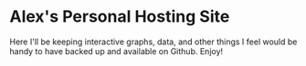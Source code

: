 # Alex's Personal Hosting Site
Here I'll be keeping interactive graphs, data, and other things I feel would be handy to have backed up and available on Github. Enjoy!
